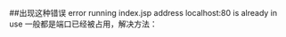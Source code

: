 

##出现这种错误 error running index.jsp address localhost:80 is already in use
一般都是端口已经被占用，解决方法：[](http://blog.csdn.net/huazhongkejidaxuezpp/article/details/41813683)
